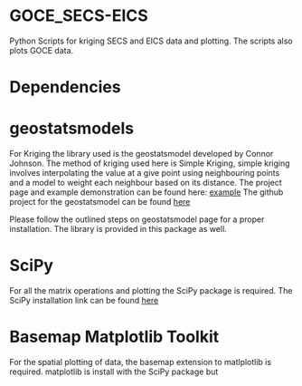 # GOCE_SECS-EICS
Python Scripts for kriging SECS and EICS data and plotting.
The scripts also plots GOCE data. 

# Dependencies 

geostatsmodels
==============

For Kriging the library used is the geostatsmodel developed by Connor Johnson.
The method of kriging used here is Simple Kriging, simple kriging involves interpolating the value at a give point
using neighbouring points and a model to weight each neighbour based on its distance.
The project page and example demonstration can be found here: [example](http://connor-johnson.com/2014/03/20/simple-kriging-in-python/)
The github project for the geostatsmodel can be found [here](http://github.com/cjohnson318/geostatsmodels)


Please follow the outlined steps on geostatsmodel page for a proper installation. The library is provided in this package as well. 

SciPy
=====

For all the matrix operations and plotting the SciPy package is required. The SciPy installation link can be found [here](http://www.scipy.org/install.html)

Basemap Matplotlib Toolkit
==========================

For the spatial plotting of data, the basemap extension to matlplotlib is required. matplotlib is install with the SciPy package but
